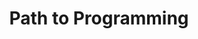 ---
title: "Path to Programming"
featured_image: '/images/blog_cover.jpg'
description: "Discover the secrets of XP practices like refactoring, pairing, and test driven development to elevate your skills and excel in agile software development"
---